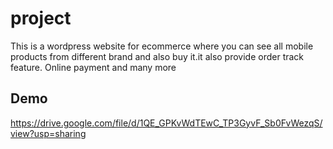 # project
This is a wordpress website for ecommerce where you can see all mobile products from different brand and also buy it.it also provide order track feature. Online payment and many more
## Demo
https://drive.google.com/file/d/1QE_GPKvWdTEwC_TP3GyvF_Sb0FvWezqS/view?usp=sharing
